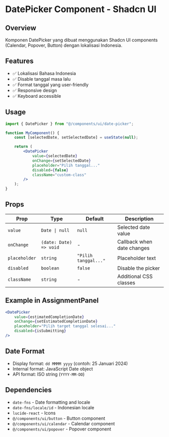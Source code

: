 # DatePicker Component - Shadcn UI

## Overview

Komponen DatePicker yang dibuat menggunakan Shadcn UI components (Calendar, Popover, Button) dengan lokalisasi Indonesia.

## Features

- ✅ Lokalisasi Bahasa Indonesia
- ✅ Disable tanggal masa lalu
- ✅ Format tanggal yang user-friendly
- ✅ Responsive design
- ✅ Keyboard accessible

## Usage

```jsx
import { DatePicker } from "@/components/ui/date-picker";

function MyComponent() {
	const [selectedDate, setSelectedDate] = useState(null);

	return (
		<DatePicker
			value={selectedDate}
			onChange={setSelectedDate}
			placeholder="Pilih tanggal..."
			disabled={false}
			className="custom-class"
		/>
	);
}
```

## Props

| Prop          | Type                   | Default              | Description                |
| ------------- | ---------------------- | -------------------- | -------------------------- |
| `value`       | `Date \| null`         | `null`               | Selected date value        |
| `onChange`    | `(date: Date) => void` | -                    | Callback when date changes |
| `placeholder` | `string`               | `"Pilih tanggal..."` | Placeholder text           |
| `disabled`    | `boolean`              | `false`              | Disable the picker         |
| `className`   | `string`               | -                    | Additional CSS classes     |

## Example in AssignmentPanel

```jsx
<DatePicker
	value={estimatedCompletionDate}
	onChange={setEstimatedCompletionDate}
	placeholder="Pilih target tanggal selesai..."
	disabled={isSubmitting}
/>
```

## Date Format

- Display format: `dd MMMM yyyy` (contoh: 25 Januari 2024)
- Internal format: JavaScript Date object
- API format: ISO string (`YYYY-MM-DD`)

## Dependencies

- `date-fns` - Date formatting and locale
- `date-fns/locale/id` - Indonesian locale
- `lucide-react` - Icons
- `@/components/ui/button` - Button component
- `@/components/ui/calendar` - Calendar component
- `@/components/ui/popover` - Popover component
